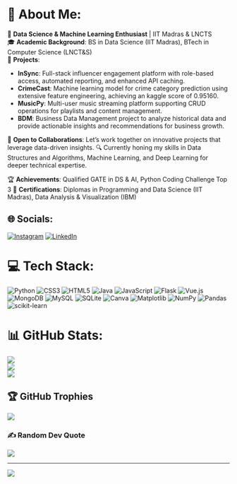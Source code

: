 # 💫 About Me:

🌟 **Data Science & Machine Learning Enthusiast** | IIT Madras & LNCTS  
🎓 **Academic Background**: BS in Data Science (IIT Madras), BTech in Computer Science (LNCT&S)  
💼 **Projects**:
  - **InSync**: Full-stack influencer engagement platform with role-based access, automated reporting, and enhanced API caching.
  - **CrimeCast**: Machine learning model for crime category prediction using extensive feature engineering, achieving an kaggle score of 0.95160.
  - **MusicPy**: Multi-user music streaming platform supporting CRUD operations for playlists and content management.
  - **BDM**: Business Data Management project to analyze historical data and provide actionable insights and recommendations for business growth.

🤝 **Open to Collaborations**: Let’s work together on innovative projects that leverage data-driven insights.
🔍 Currently honing my skills in Data Structures and Algorithms, Machine Learning, and Deep Learning for deeper technical expertise.  

🏆 **Achievements**: Qualified GATE in DS & AI, Python Coding Challenge Top 3
📜 **Certifications**: Diplomas in Programming and Data Science (IIT Madras), Data Analysis & Visualization (IBM) 


## 🌐 Socials:
[![Instagram](https://img.shields.io/badge/Instagram-%23E4405F.svg?logo=Instagram&logoColor=white)](https://instagram.com/anujgupta.py) [![LinkedIn](https://img.shields.io/badge/LinkedIn-%230077B5.svg?logo=linkedin&logoColor=white)](https://linkedin.com/in/anujgupta95) 

# 💻 Tech Stack:
![Python](https://img.shields.io/badge/python-3670A0?style=for-the-badge&logo=python&logoColor=ffdd54) ![CSS3](https://img.shields.io/badge/css3-%231572B6.svg?style=for-the-badge&logo=css3&logoColor=white) ![HTML5](https://img.shields.io/badge/html5-%23E34F26.svg?style=for-the-badge&logo=html5&logoColor=white) ![Java](https://img.shields.io/badge/java-%23ED8B00.svg?style=for-the-badge&logo=openjdk&logoColor=white) ![JavaScript](https://img.shields.io/badge/javascript-%23323330.svg?style=for-the-badge&logo=javascript&logoColor=%23F7DF1E) ![Flask](https://img.shields.io/badge/flask-%23000.svg?style=for-the-badge&logo=flask&logoColor=white) ![Vue.js](https://img.shields.io/badge/vue.js-%2335495e.svg?style=for-the-badge&logo=vuedotjs&logoColor=%234FC08D) ![MongoDB](https://img.shields.io/badge/MongoDB-%234ea94b.svg?style=for-the-badge&logo=mongodb&logoColor=white) ![MySQL](https://img.shields.io/badge/mysql-4479A1.svg?style=for-the-badge&logo=mysql&logoColor=white) ![SQLite](https://img.shields.io/badge/sqlite-%2307405e.svg?style=for-the-badge&logo=sqlite&logoColor=white) ![Canva](https://img.shields.io/badge/Canva-%2300C4CC.svg?style=for-the-badge&logo=Canva&logoColor=white) ![Matplotlib](https://img.shields.io/badge/Matplotlib-%23ffffff.svg?style=for-the-badge&logo=Matplotlib&logoColor=black) ![NumPy](https://img.shields.io/badge/numpy-%23013243.svg?style=for-the-badge&logo=numpy&logoColor=white) ![Pandas](https://img.shields.io/badge/pandas-%23150458.svg?style=for-the-badge&logo=pandas&logoColor=white) ![scikit-learn](https://img.shields.io/badge/scikit--learn-%23F7931E.svg?style=for-the-badge&logo=scikit-learn&logoColor=white)
# 📊 GitHub Stats:
![](https://github-readme-stats.vercel.app/api?username=anujgupta95&theme=dark&hide_border=false&include_all_commits=true&count_private=true)<br/>
![](https://github-readme-streak-stats.herokuapp.com/?user=anujgupta95&theme=dark&hide_border=false)<br/>
![](https://github-readme-stats.vercel.app/api/top-langs/?username=anujgupta95&theme=dark&hide_border=false&include_all_commits=true&count_private=true&layout=compact)

## 🏆 GitHub Trophies
![](https://github-profile-trophy.vercel.app/?username=anujgupta95&theme=radical&no-frame=false&no-bg=false&margin-w=4)

### ✍️ Random Dev Quote
![](https://quotes-github-readme.vercel.app/api?type=horizontal&theme=radical)

---
[![](https://visitcount.itsvg.in/api?id=anujgupta95&icon=0&color=0)](https://visitcount.itsvg.in)

<!-- Proudly created with GPRM ( https://gprm.itsvg.in ) -->
